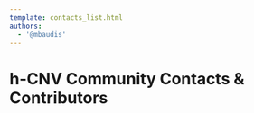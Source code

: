 ```yaml
---
template: contacts_list.html
authors:
  - '@mbaudis'
---
```


# h-CNV Community Contacts & Contributors

<object id="map" width="100%" height="500px" standby="loading data, please wait..." data="https://progenetix.org/services/geolocations?map_w_px=600&map_h_px=480&marker_type=marker&inputfile=https://raw.githubusercontent.com/hcnv/hcnv.github.io/main/docs/contacts/people.tsv&debug=&output=map"></object>

